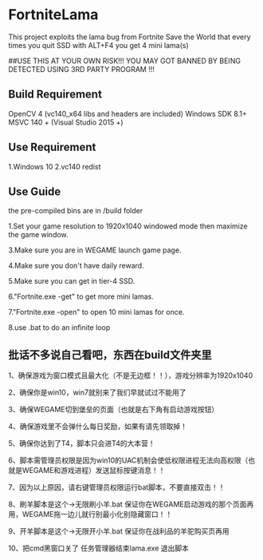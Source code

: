 # FortniteLama
This project exploits the lama bug from Fortnite Save the World that every times you quit SSD with ALT+F4 you get 4 mini lama(s)

##USE THIS AT YOUR OWN RISK!!! YOU MAY GOT BANNED BY BEING DETECTED USING 3RD PARTY PROGRAM !!!

## Build Requirement
OpenCV 4 (vc140_x64 libs and headers are included)
Windows SDK 8.1+
MSVC 140 + (Visual Studio 2015 +)

## Use Requirement
1.Windows 10
2.vc140 redist

## Use Guide

the pre-compiled bins are in /build folder

1.Set your game resolution to 1920x1040 windowed mode then maximize the game window.

3.Make sure you are in WEGAME launch game page.

4.Make sure you don't have daily reward.

5.Make sure you can get in tier-4 SSD.

6."Fortnite.exe -get" to get more mini lamas.

7."Fortnite.exe -open" to open 10 mini lamas for once.

8.use .bat to do an infinite loop

## 批话不多说自己看吧，东西在build文件夹里
1、确保游戏为窗口模式且最大化（不是无边框！！），游戏分辨率为1920x1040

2、确保你是win10，win7就别来了我们早就试过不能用了

3、确保WEGAME切到堡垒的页面（也就是右下角有启动游戏按钮）

4、确保游戏里不会弹什么每日奖励，如果有请先领取掉！

5、确保你达到了T4，脚本只会进T4的大本营！

6、脚本需管理员权限是因为win10的UAC机制会使低权限进程无法向高权限（也就是WEGAME和游戏进程）发送鼠标按键消息！！

7、因为以上原因，请右键管理员权限运行bat脚本，不要直接双击！！

8、刷羊脚本是这个→无限刷小羊.bat 保证你在WEGAME启动游戏的那个页面再用，WEGAME拖一边儿就行别最小化别隐藏窗口！！

9、开羊脚本是这个→无限开小羊.bat 保证你在战利品的羊驼购买页再用

10、把cmd黑窗口关了 任务管理器结束lama.exe 退出脚本
